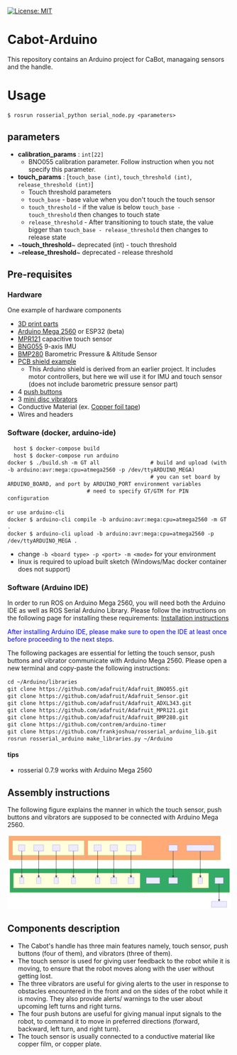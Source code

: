 [![License: MIT](https://img.shields.io/badge/License-MIT-yellow.svg)](https://opensource.org/licenses/MIT)

# Cabot-Arduino

This repository contains an Arduino project for CaBot, managaing sensors and the handle.

# Usage

```
$ rosrun rosserial_python serial_node.py <parameters>
```

## parameters

- **calibration_params** : `int[22]`
  - BNO055 calibration parameter. Follow instruction when you not specify this parameter.
- **touch_params** : [`touch_base (int)`, `touch_threshold (int)`, `release_threshold (int)`]
  - Touch threshold parameters
  - `touch_base` - base value when you don't touch the touch sensor
  - `touch_threshold` - if the value is below `touch_base - touch_threshold` then changes to touch state
  - `release_threshold` - After transitioning to touch state, the value bigger than `touch_base - release_threshold` then changes to release state
- ~**touch_threshold**~ deprecated (int) - touch threshold
- ~**release_threshold**~ deprecated - release threshold

## Pre-requisites

### Hardware

One example of hardware components

- [3D print parts](https://github.com/CMU-cabot/cabot_design/tree/master/cabot2_e2/handle)
- [Arduino Mega 2560](https://store.arduino.cc/usa/mega-2560-r3) or ESP32 (beta)
- [MPR121](https://www.adafruit.com/product/1982) capacitive touch sensor
- [BNG055](https://www.adafruit.com/product/2472) 9-axis IMU
- [BMP280](https://www.adafruit.com/product/2651) Barometric Pressure & Altitude Sensor
- [PCB shield example](https://github.com/RealCabot/simplePCB.git)
  - This Arduino shield is derived from an earlier project. It includes motor controllers, but here we will use it for IMU and touch sensor (does not include barometric pressure sensor part)
- 4 [push buttons](https://www.adafruit.com/product/4183)
- 3 [mini disc vibrators](https://www.adafruit.com/product/1201)
- Conductive Material (ex. [Copper foil tape](https://www.adafruit.com/product/3483))
- Wires and headers

### Software (docker, arduino-ide)

```
  host $ docker-compose build
  host $ docker-compose run arduino
docker $ ./build.sh -m GT all                # build and upload (with -b arduino:avr:mega:cpu=atmega2560 -p /dev/ttyARDUINO_MEGA)
                                             # you can set board by ARDUINO_BOARD, and port by ARDUINO_PORT environment variables
					     # need to specify GT/GTM for PIN configuration

or use arduino-cli
docker $ arduino-cli compile -b arduino:avr:mega:cpu=atmega2560 -m GT .
docker $ arduino-cli upload -b arduino:avr:mega:cpu=atmega2560 -p /dev/ttyARDUINO_MEGA .
```
- change `-b <board type> -p <port> -m <mode>` for your environment
- linux is required to upload built sketch (Windows/Mac docker container does not support)


### Software (Arduino IDE)

In order to run ROS on Arduino Mega 2560, you will need both the Arduino IDE as well as ROS Serial Arduino Library. Please follow the instructions on the following page for installing these requirements:
[Installation instructions](http://wiki.ros.org/rosserial_arduino/Tutorials/Arduino%20IDE%20Setup)

<font color = "blue">After installing Arduino IDE, please make sure to open the IDE at least once before proceeding to the next steps.</font>

The following packages are essential for letting the touch sensor, push buttons and vibrator communicate with Arduino Mega 2560. Please open a new terminal and copy-paste the following instructions:
```
cd ~/Arduino/libraries
git clone https://github.com/adafruit/Adafruit_BNO055.git
git clone https://github.com/adafruit/Adafruit_Sensor.git
git clone https://github.com/adafruit/Adafruit_ADXL343.git
git clone https://github.com/adafruit/Adafruit_MPR121.git
git clone https://github.com/adafruit/Adafruit_BMP280.git
git clone https://github.com/contrem/arduino-timer
git clone https://github.com/frankjoshua/rosserial_arduino_lib.git
rosrun rosserial_arduino make_libraries.py ~/Arduino
```

#### tips

- rosserial 0.7.9 works with Arduino Mega 2560

## Assembly instructions

The following figure explains the manner in which the touch sensor, push buttons and vibrators are supposed to be connected with Arduino Mega 2560.

<p align="center">
  <img src="figures/Arduino_shield.svg">
</p>

## Components description

- The Cabot's handle has three main features namely, touch sensor, push buttons (four of them), and vibrators (three of them).
- The touch sensor is used for giving user feedback to the robot while it is moving, to ensure that the robot moves along with the user without getting lost.
- The three vibrators are useful for giving alerts to the user in response to obstacles encountered in the front and on the sides of the robot while it is moving. They also provide alerts/ warnings to the user about upcoming left turns and right turns.
- The four push butons are useful for giving manual input signals to the robot, to command it to move in preferred directions (forward, backward, left turn, and right turn).
- The touch sensor is usually connected to a conductive material like copper film, or copper plate.

